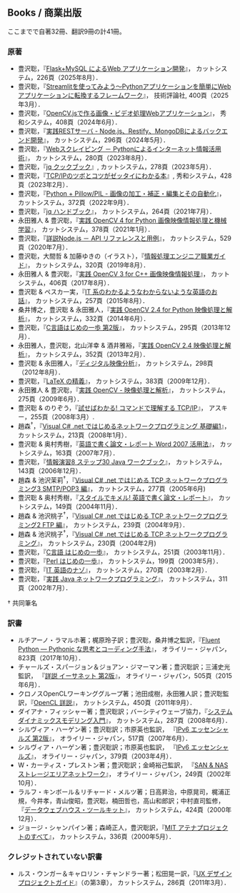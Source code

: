 ## Books / 商業出版

ここまでで自著32冊、翻訳9冊の計41冊。

### 原著

- 豊沢聡，『[Flask+MySQL によるWeb アプリケーション開発](TBA)』，
	カットシステム，226頁（2025年8月）．
- 豊沢聡，『[Streamlitを使ってみよう〜Pythonアプリケーションを簡単にWebアプリケーションに転換するフレームワーク](https://gihyo.jp/book/2025/978-4-297-14764-8)』，
	技術評論社, 400頁（2025年3月）．
- 豊沢聡，『[OpenCV.jsで作る画像・ビデオ処理Webアプリケーション](https://www.shuwasystem.co.jp/book/9784798072166.html)』，
	秀和システム，408頁（2024年6月）．
- 豊沢聡，『[実践RESTサーバ - Node.js、Restify、MongoDBによるバックエンド開発](https://www.cutt.co.jp/book/978-4-87783-549-1.html)』，
	カットシステム，296頁（2024年5月）．
- 豊沢聡，『[Webスクレイピング － Pythonによるインターネット情報活用術](https://www.cutt.co.jp/book/978-4-87783-541-5.html)』，
	カットシステム，280頁（2023年8月）．
- 豊沢聡，『[jq クックブック](https://www.cutt.co.jp/book/978-4-87783-508-8.html)』,
	カットシステム，278頁（2023年5月）．
- 豊沢聡，『[TCP/IPのツボとコツがゼッタイにわかる本](https://www.shuwasystem.co.jp/book/9784798068664.html)』, 
	秀和システム，428頁（2023年2月）．
- 豊沢聡，『[Python + Pillow/PIL - 画像の加工・補正・編集とその自動化](https://cutt.co.jp/book/978-4-87783-525-5.html)』，
	カットシステム，372頁（2022年9月）．
- 豊沢聡，『[jq ハンドブック](https://www.cutt.co.jp/book/978-4-87783-491-3.html)』，
	カットシステム，264頁（2021年7月）．
- 永田雅人 & 豊沢聡，『[実践 OpenCV 4 for Python 画像映像情報処理と機械学習](https://www.cutt.co.jp/book/978-4-87783-460-9.html)』，
	カットシステム，378頁（2021年1月）．
- 豊沢聡，『[詳説Node.js － API リファレンスと用例](https://www.cutt.co.jp/book/978-4-87783-489-0.html)』，
	カットシステム，529頁（2020年7月）．
- 豊沢聡，大間哲 & 加藤ゆきの（イラスト），『[情報処理エンジニア職業ガイド](https://www.cutt.co.jp/book/978-4-87783-463-0.html)』，
	カットシステム，320頁（2019年8月）．
- 永田雅人 & 豊沢聡，『[実践 OpenCV 3 for C++ 画像映像情報処理](https://www.cutt.co.jp/book/978-4-87783-380-0.html)』，
	カットシステム，406頁（2017年8月）．
- 豊沢聡 & ペスカ一実，『[IT 系のわかるようなわからないような英語のお話](https://www.cutt.co.jp/book/978-4-87783-372-5.html)』，
	カットシステム，257頁（2015年8月）．
- 桑井博之，豊沢聡 & 永田雅人，『[実践 OpenCV 2.4 for Python 映像処理と解析](https://www.cutt.co.jp/book/978-4-87783-346-6.html)』，
	カットシステム，332頁（2014年6月）．
- 豊沢聡，『[C言語はじめの一歩 第2版](https://www.cutt.co.jp/book/978-4-87783-334-3.html)』，
	カットシステム，295頁（2013年12月）．
- 永田雅人，豊沢聡，北山洋幸 & 酒井雅裕，『[実践 OpenCV 2.4 映像処理と解析](https://www.cutt.co.jp/book/978-4-87783-184-4.html)』，
	カットシステム，352頁（2013年2月）．
- 豊沢聡 & 永田雅人，『[ディジタル映像分析](https://www.cutt.co.jp/book/978-4-87783-183-7.html)』，
	カットシステム，298頁（2012年8月）．
- 豊沢聡，『[LaTeX の精義](https://www.cutt.co.jp/book/978-4-87783-230-8.html)』，
	カットシステム，383頁（2009年12月）．
- 永田雅人 & 豊沢聡，『[実践 OpenCV - 映像処理と解析](https://www.cutt.co.jp/book/978-4-87783-203-2.html)』，
	カットシステム，275頁（2009年6月）．
- 豊沢聡 & のりぞう，『[試せばわかる! コマンドで理解する TCP/IP](https://www.amazon.co.jp/dp/4756151442)』，
	アスキー，255頁（2008年3月）. 
- 趙森<sup>†</sup>，『[Visual C# .net ではじめるネットワークプログラミング 基礎編1](https://www.cutt.co.jp/book/4-87783-182-0.html)』，
	カットシステム，213頁（2008年1月）．
- 豊沢聡 & 奥村秀樹，『[英語で書く論文・レポート Word 2007 活用法](https://www.cutt.co.jp/book/4-87783-156-1.html)』，
	カットシステム，163頁（2007年7月）．
- 豊沢聡，『[情報演習8 ステップ30 Java ワークブック](https://www.cutt.co.jp/book/4-87783-824-4.html)』，
	カットシステム，143頁（2006年12月）．
- 趙森 & 池沢茉莉<sup>†</sup>，『[Visual C# .net ではじめる TCP ネットワークプログラミング3 SMTP/POP3 編](https://www.cutt.co.jp/book/4-87783-126-6.html)』，
	カットシステム，277頁（2005年6月)
- 豊沢聡 & 奥村秀樹，『[スタイルでキメル! 英語で書く論文・レポート](https://www.cutt.co.jp/book/4-87783-128-2.html)』，
	カットシステム，149頁（2004年11月）．
- 趙森 & 池沢桃子<sup>†</sup>，『[Visual C# .net ではじめる TCP ネットワークプログラミング2 FTP 編](https://www.cutt.co.jp/book/4-87783-125-8.html)』，
	カットシステム，239頁（2004年9月）．
- 趙森 & 池沢桃子<sup>†</sup>，『[Visual C# .net ではじめる TCP ネットワークプログラミング](https://www.cutt.co.jp/book/4-87783-105-3.html)』，
	カットシステム，230頁（2004年2月)
- 豊沢聡，『[C言語 はじめの一歩](https://www.cutt.co.jp/book/978-4-87783-334-3.html)』，
	カットシステム，251頁（2003年11月）．
- 豊沢聡，『[Perl はじめの一歩](https://www.cutt.co.jp/book/4-87783-075-8.html)』，
	カットシステム，199頁（2003年5月）．
- 豊沢聡，『[IT 英語のナゾ](https://www.cutt.co.jp/book/4-87783-079-0.html)』，
	カットシステム，270頁（2003年2月）．
- 豊沢聡，『[実践 Java ネットワークプログラミング](https://www.cutt.co.jp/book/4-87783-049-9.html)』，
	カットシステム，311頁（2002年7月）．

† 共同筆名


### 訳書

- ルチアーノ・ラマルホ著；梶原玲子訳；豊沢聡，桑井博之監訳，『[Fluent Python ― Pythonic な思考とコーディング手法](https://www.oreilly.co.jp/books/9784873118178/)』，
	オライリー・ジャパン，823頁（2017年10月）．
- チャールズ・スパージョン＆ジョアン・ジマーマン著；豊沢聡訳；三浦史光監訳，	『[詳説 イーサネット 第2版](https://www.oreilly.co.jp/books/9784873117171/)』，
	オライリー・ジャパン，505頁（2015年6月）．
- クロノスOpenCLワーキンググループ著；池田成樹，永田雅人訳；豊沢聡監訳，『[OpenCL 詳説](https://www.cutt.co.jp/book/978-4-87783-256-8.html)』，
	カットシステム，450頁（2011年9月）．
- ダイアナ・フィッシャー著；豊沢聡訳；バーシティウェーブ協力，『[システムダイナミックスモデリング入門](https://www.cutt.co.jp/book/978-4-87783-112-7.html)』，
	カットシステム，287頁（2008年6月）．
- シルヴィア・ハーゲン著；豊沢聡訳；市原英也監訳，	『[IPv6 エッセンシャルズ 第2版](https://www.oreilly.co.jp/books/9784873113289/)』，
	オライリー・ジャパン，517頁（2007年6月）．
- シルヴィア・ハーゲン著；豊沢聡訳；市原英也監訳，	『[IPv6 エッセンシャルズ](https://www.oreilly.co.jp/books/4873111234/)』，
	オライリー・ジャパン，379頁（2003年4月）．
- W・カーティス・プレストン著；豊沢聡訳；金崎裕己監訳，	『[SAN & NAS ストレージエリアネットワーク](https://www.oreilly.co.jp/books/4873110998/)』，
	オライリー・ジャパン，249頁（2002年10月）．
- ラルフ・キンボール＆リチャード・メルツ著；日高昇治，中原晃司，梶浦正規，今井孝，青山俊昭，豊沢聡，楠田哲也，高山和郎訳；中村直司監修，『[データウェブハウス・ツールキット](https://www.cutt.co.jp/book/4-87783-028-6.html)』，
	カットシステム，424頁（2000年12月）．
- ジョージ・シャンパイン著；森崎正人，豊沢聡訳，『[MIT アテナプロジェクトのすべて](https://www.cutt.co.jp/book/4-87783-017-0.html)』，
	カットシステム，336頁（2000年5月）．


### クレジットされていない訳書

- ルス・ウンガー＆キャロリン・チャンドラー著；松田晃一訳，『[UX デザインプロジェクトガイド](https://www.cutt.co.jp/book/978-4-87783-261-2.html)』（の第3章），
	カットシステム，286頁（2011年3月）．
